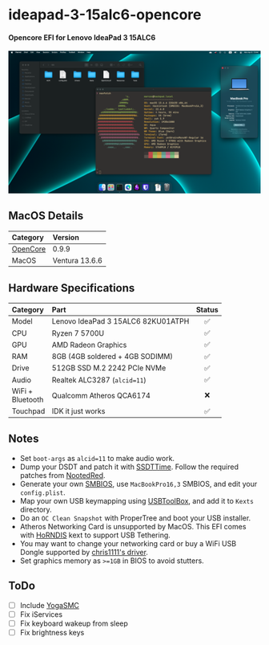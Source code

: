 # ideapad-3-15alc6-opencore
#### Opencore EFI for Lenovo IdeaPad 3 15ALC6

![Desktop Screenshot](images/showcase.png)

## MacOS Details
Category | Version
:- | :-
[OpenCore](https://github.com/acidanthera/OpenCorePkg) | 0.9.9
MacOS | Ventura 13.6.6

## Hardware Specifications
Category | Part | Status
:- | :- | :-:
Model | Lenovo IdeaPad 3 15ALC6 82KU01ATPH | ✅
CPU | Ryzen 7 5700U | ✅
GPU | AMD Radeon Graphics | ✅
RAM | 8GB (4GB soldered + 4GB SODIMM) | ✅
Drive | 512GB SSD M.2 2242 PCIe NVMe | ✅
Audio | Realtek ALC3287 (`alcid=11`) | ✅
WiFi +<br/>Bluetooth | Qualcomm Atheros QCA6174 | ❌
Touchpad | IDK it just works | ✅

## Notes
- Set `boot-args` as `alcid=11` to make audio work.
- Dump your DSDT and patch it with [SSDTTime](https://github.com/corpnewt/SSDTTime). Follow the required patches from [NootedRed](https://chefkissinc.github.io/guide/gathering-files/acpi).
- Generate your own [SMBIOS](https://github.com/corpnewt/GenSMBIOS), use `MacBookPro16,3` SMBIOS, and edit your `config.plist`.
- Map your own USB keymapping using [USBToolBox](https://github.com/USBToolBox/tool), and add it to `Kexts` directory.
- Do an `OC Clean Snapshot` with ProperTree and boot your USB installer.
- Atheros Networking Card is unsupported by MacOS. This EFI comes with [HoRNDIS]() kext to support USB Tethering.
- You may want to change your networking card or buy a WiFi USB Dongle supported by [chris1111's driver](
https://github.com/chris1111/Wireless-USB-OC-Big-Sur-Adapter).
- Set graphics memory as `>=1GB` in BIOS to avoid stutters.

## ToDo
- [ ] Include [YogaSMC](https://github.com/zhen-zen/YogaSMC)
- [ ] Fix iServices
- [ ] Fix keyboard wakeup from sleep
- [ ] Fix brightness keys
